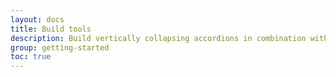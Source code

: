```yaml
---
layout: docs
title: Build tools
description: Build vertically collapsing accordions in combination with our Collapse JavaScript plugin.
group: getting-started
toc: true
---
```

